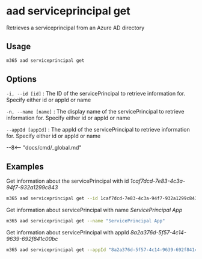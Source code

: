 # aad serviceprincipal get

Retrieves a serviceprincipal from an Azure AD directory

## Usage

```sh
m365 aad serviceprincipal get
```

## Options

`-i, --id [id]`
: The ID of the servicePrincipal to retrieve information for. Specify either id or appId or name

`-n, --name [name]`
: The display name of the servicePrincipal to retrieve information for. Specify either id or appId or name

`--appId [appId]`
: The appId of the servicePrincipal to retrieve information for. Specify either id or appId or name

--8<-- "docs/cmd/_global.md"

## Examples

Get information about the servicePrincipal with id _1caf7dcd-7e83-4c3a-94f7-932a1299c843_

```sh
m365 aad serviceprincipal get --id 1caf7dcd-7e83-4c3a-94f7-932a1299c843
```

Get information about servicePrincipal with name _ServicePrincipal App_

```sh
m365 aad serviceprincipal get --name "ServicePrincipal App"
```

Get information about servicePrincipal with appId _8a2a376d-5f57-4c14-9639-692f841c00bc_

```sh
m365 aad serviceprincipal get --appId "8a2a376d-5f57-4c14-9639-692f841c00bc"
```